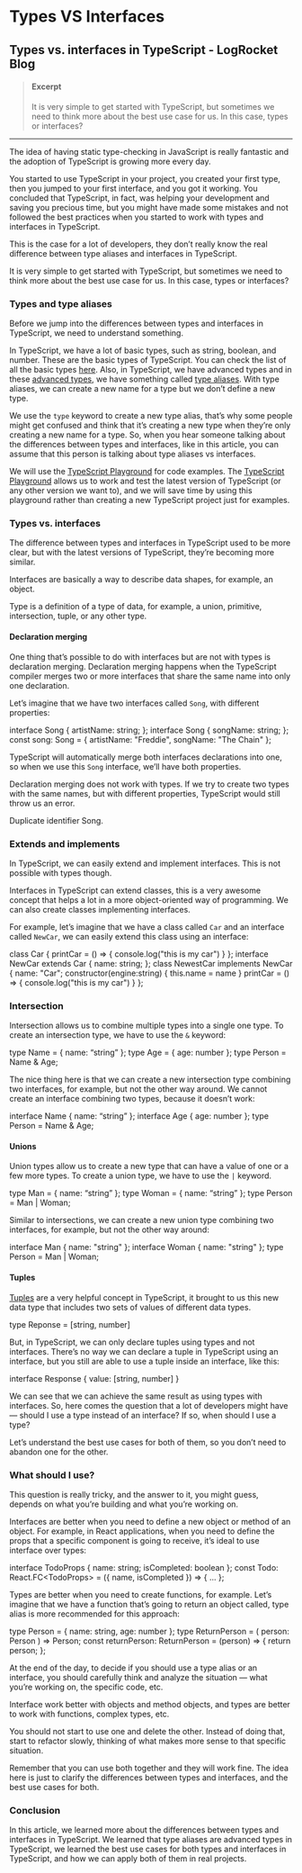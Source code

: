 # Types VS Interfaces

## Types vs. interfaces in TypeScript - LogRocket Blog

> #### Excerpt
>
> It is very simple to get started with TypeScript, but sometimes we need to think more about the best use case for us. In this case, types or interfaces?

---

The idea of having static type-checking in JavaScript is really fantastic and the adoption of TypeScript is growing more every day.

You started to use TypeScript in your project, you created your first type, then you jumped to your first interface, and you got it working. You concluded that TypeScript, in fact, was helping your development and saving you precious time, but you might have made some mistakes and not followed the best practices when you started to work with types and interfaces in TypeScript.

This is the case for a lot of developers, they don’t really know the real difference between type aliases and interfaces in TypeScript.

It is very simple to get started with TypeScript, but sometimes we need to think more about the best use case for us. In this case, types or interfaces?

### Types and type aliases

Before we jump into the differences between types and interfaces in TypeScript, we need to understand something.

In TypeScript, we have a lot of basic types, such as string, boolean, and number. These are the basic types of TypeScript. You can check the list of all the basic types [here](https://www.typescriptlang.org/docs/handbook/basic-types.html#table-of-contents). Also, in TypeScript, we have advanced types and in these [advanced types](https://www.typescriptlang.org/docs/handbook/advanced-types.html), we have something called [type aliases](https://www.typescriptlang.org/docs/handbook/advanced-types.html#type-aliases). With type aliases, we can create a new name for a type but we don’t define a new type.

We use the `type` keyword to create a new type alias, that’s why some people might get confused and think that it’s creating a new type when they’re only creating a new name for a type. So, when you hear someone talking about the differences between types and interfaces, like in this article, you can assume that this person is talking about type aliases vs interfaces.

We will use the [TypeScript Playground](https://www.typescriptlang.org/play/index.html#) for code examples. The [TypeScript Playground](https://www.typescriptlang.org/play/index.html#) allows us to work and test the latest version of TypeScript (or any other version we want to), and we will save time by using this playground rather than creating a new TypeScript project just for examples.

### Types vs. interfaces

The difference between types and interfaces in TypeScript used to be more clear, but with the latest versions of TypeScript, they’re becoming more similar.

Interfaces are basically a way to describe data shapes, for example, an object.

Type is a definition of a type of data, for example, a union, primitive, intersection, tuple, or any other type.

#### Declaration merging

One thing that’s possible to do with interfaces but are not with types is declaration merging. Declaration merging happens when the TypeScript compiler merges two or more interfaces that share the same name into only one declaration.

Let’s imagine that we have two interfaces called `Song`, with different properties:

interface Song { artistName: string; }; interface Song { songName: string; }; const song: Song = { artistName: "Freddie", songName: "The Chain" };

TypeScript will automatically merge both interfaces declarations into one, so when we use this `Song` interface, we’ll have both properties.

Declaration merging does not work with types. If we try to create two types with the same names, but with different properties, TypeScript would still throw us an error.

Duplicate identifier Song.

### Extends and implements

In TypeScript, we can easily extend and implement interfaces. This is not possible with types though.

Interfaces in TypeScript can extend classes, this is a very awesome concept that helps a lot in a more object-oriented way of programming. We can also create classes implementing interfaces.

For example, let’s imagine that we have a class called `Car` and an interface called `NewCar`, we can easily extend this class using an interface:

class Car { printCar = () => { console.log("this is my car") } }; interface NewCar extends Car { name: string; }; class NewestCar implements NewCar { name: "Car"; constructor(engine:string) { this.name = name } printCar = () => { console.log("this is my car") } };

### Intersection

Intersection allows us to combine multiple types into a single one type. To create an intersection type, we have to use the `&` keyword:

type Name = { name: “string” }; type Age = { age: number }; type Person = Name & Age;

The nice thing here is that we can create a new intersection type combining two interfaces, for example, but not the other way around. We cannot create an interface combining two types, because it doesn’t work:

interface Name { name: “string” }; interface Age { age: number }; type Person = Name & Age;

#### Unions

Union types allow us to create a new type that can have a value of one or a few more types. To create a union type, we have to use the `|` keyword.

type Man = { name: “string” }; type Woman = { name: “string” }; type Person = Man | Woman;

Similar to intersections, we can create a new union type combining two interfaces, for example, but not the other way around:

interface Man { name: "string" }; interface Woman { name: "string" }; type Person = Man | Woman;

#### Tuples

[Tuples](https://www.typescriptlang.org/docs/handbook/basic-types.html#tuple) are a very helpful concept in TypeScript, it brought to us this new data type that includes two sets of values of different data types.

type Reponse = \[string, number]

But, in TypeScript, we can only declare tuples using types and not interfaces. There’s no way we can declare a tuple in TypeScript using an interface, but you still are able to use a tuple inside an interface, like this:

interface Response { value: \[string, number] }

We can see that we can achieve the same result as using types with interfaces. So, here comes the question that a lot of developers might have — should I use a type instead of an interface? If so, when should I use a type?

Let’s understand the best use cases for both of them, so you don’t need to abandon one for the other.

### What should I use?

This question is really tricky, and the answer to it, you might guess, depends on what you’re building and what you’re working on.

Interfaces are better when you need to define a new object or method of an object. For example, in React applications, when you need to define the props that a specific component is going to receive, it’s ideal to use interface over types:

interface TodoProps { name: string; isCompleted: boolean }; const Todo: React.FC\<TodoProps> = ({ name, isCompleted }) => { ... };

Types are better when you need to create functions, for example. Let’s imagine that we have a function that’s going to return an object called, type alias is more recommended for this approach:

type Person = { name: string, age: number }; type ReturnPerson = ( person: Person ) => Person; const returnPerson: ReturnPerson = (person) => { return person; };

At the end of the day, to decide if you should use a type alias or an interface, you should carefully think and analyze the situation — what you’re working on, the specific code, etc.

Interface work better with objects and method objects, and types are better to work with functions, complex types, etc.

You should not start to use one and delete the other. Instead of doing that, start to refactor slowly, thinking of what makes more sense to that specific situation.

Remember that you can use both together and they will work fine. The idea here is just to clarify the differences between types and interfaces, and the best use cases for both.

### Conclusion

In this article, we learned more about the differences between types and interfaces in TypeScript. We learned that type aliases are advanced types in TypeScript, we learned the best use cases for both types and interfaces in TypeScript, and how we can apply both of them in real projects.

###

